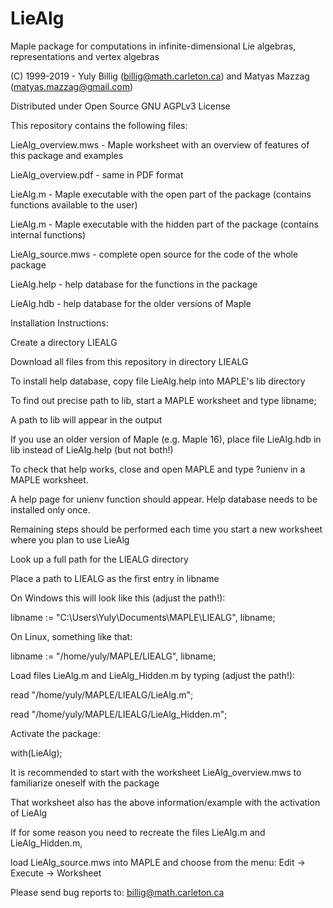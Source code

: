 # LieAlg

Maple package for computations in infinite-dimensional Lie algebras, representations and vertex algebras

(C) 1999-2019 - Yuly Billig (billig@math.carleton.ca) and Matyas Mazzag (matyas.mazzag@gmail.com)

Distributed under Open Source GNU AGPLv3 License
 
 
This repository contains the following files:

LieAlg_overview.mws - Maple worksheet with an overview of features of this package and examples

LieAlg_overview.pdf - same in PDF format

LieAlg.m - Maple executable with the open part of the package (contains functions available to the user)

LieAlg.m - Maple executable with the hidden part of the package (contains internal functions)

LieAlg_source.mws - complete open source for the code of the whole package

LieAlg.help - help database for the functions in the package

LieAlg.hdb - help database for the older versions of Maple
 
 
Installation Instructions:

Create a directory LIEALG

Download all files from this repository in directory LIEALG

To install help database, copy file LieAlg.help into MAPLE's lib directory

To find out precise path to lib, start a MAPLE worksheet and type libname;

A path to lib will appear in the output

If you use an older version of Maple (e.g. Maple 16), place file LieAlg.hdb in lib instead of LieAlg.help (but not both!)

To check that help works, close and open MAPLE and type ?unienv in a MAPLE worksheet. 

A help page for unienv function should appear. Help database needs to be installed only once.
 
 
Remaining steps should be performed each time you start a new worksheet where you plan to use LieAlg

Look up a full path for the LIEALG directory

Place a path to LIEALG as the first entry in libname

On Windows this will look like this (adjust the path!):

libname := "C:\\Users\\Yuly\\Documents\\MAPLE\\LIEALG", libname;

On Linux, something like that:

libname := "/home/yuly/MAPLE/LIEALG", libname;

Load files LieAlg.m and LieAlg_Hidden.m by typing (adjust the path!):

read "/home/yuly/MAPLE/LIEALG/LieAlg.m"; 

read "/home/yuly/MAPLE/LIEALG/LieAlg_Hidden.m";

Activate the package:

with(LieAlg);
 
 
It is recommended to start with the worksheet LieAlg_overview.mws to familiarize oneself with the package

That worksheet also has the above information/example with the activation of LieAlg
 
 
If for some reason you need to recreate the files LieAlg.m and LieAlg_Hidden.m, 

load LieAlg_source.mws into MAPLE and choose from the menu: Edit -> Execute -> Worksheet 
 
 
Please send bug reports to: billig@math.carleton.ca
 
